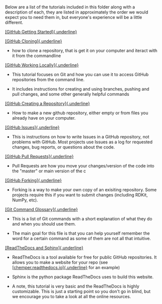 Below are a list of the tutorials included in this folder along with a description of each, they are listed in approximately the order we would expect you to need them in, but everyone's experience will be a little different.

[[GitHub Getting Started]{.underline}](https://docs.google.com/document/d/15GPXIdxUpaz693vgKeKaM5yQb0q7dBS61tUg4E3mBUc/edit?usp=sharing)

[[GitHub Cloning]{.underline}](https://docs.google.com/document/d/1kXob_nXz-LxOyJcHq-zgJnskma10SPXm7YCy1dhujq0/edit?usp=sharing)

- how to clone a repository, that is get it on your computer and iteract with it from the commandline

[[GitHub Working Locally]{.underline}](https://docs.google.com/document/d/1Ivk_IHnZd862YWdlppmqpU_0VRKY9FbbAOZ-XNC-TN8/edit?usp=sharing)

- This tutorial focuses on Git and how you can use it to access GitHub repositories from the command line.

- It includes instructions for creating and using branches, pushing and pull changes, and some other generally helpful commands

[[GitHub Creating a Repository]{.underline}](https://docs.google.com/document/d/1ggRCqv0VcuQnd6Ct_icz6L5P_2XNL3DxNolfG3CppC0/edit?usp=sharing)

- How to make a new github repository, either empty or from files you already have on your computer.

[[GitHub Issues]{.underline}](https://docs.google.com/document/d/1708on0RTfYwuK58ycfdSIfMXArHlxM8_vs-bGfVmDLM/edit?usp=sharing)

- This is instructions on how to write Issues in a GitHub repository, not problems with GitHub. Most projects use Issues as a log for requested changes, bug reports, or questions about the code.

[[GitHub Pull Requests]{.underline}](https://docs.google.com/document/d/1L3kE17JCd0TeBhmoE7qSsfohiG1C7A8-X0Yi7PiYFAs/edit?usp=sharing)

- Pull Requests are how you move your changes/version of the code into the "master" or main version of the c

[[GitHub Forking]{.underline}](https://docs.google.com/document/d/1qdRfO4hkexBoxear9YPCUxfkwz0Luv0R3F3DF9zqF-c/edit?usp=sharing)

- Forking is a way to make your own copy of an exisiting repository. Some projects require this if you want to submit changes (including RDKit, NumPy, etc).

[[Git Command Glossary]{.underline}](https://docs.google.com/spreadsheets/d/13A5TS4ZgXceVGAxnjlnahDNCOPVHr4v7bfNoDxRfjeM/edit?usp=sharing)

- This is a list of Git commands with a short explanation of what they do and when you should use them.

- The main goal for this file is that you can help yourself remember the word for a certain command as some of them are not all that intuitive.

[[ReadTheDocs and Sphinx]{.underline}](https://docs.google.com/document/d/1HFsLOEckvHxfAMoveO7bTl02VtuH1xDXWckKrcyvSLk/edit?usp=sharing)

- ReadTheDocs is a tool available for free for public GitHub repositories. It allows you to make a website for your repo (see [[chemper.readthedocs.io]{.underline}](https://chemper.readthedocs.io/en/latest/) for an example)

- Sphinx is the python package ReadTheDocs uses to build this website.

- A note, this tutorial is very basic and the ReadTheDocs is highly customizable. This is just a starting point so you don't go in blind, but we encourage you to take a look at all the online resources.
